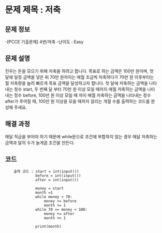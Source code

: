 # 문제 제목 : 저축

## 문제 정보
-[PCCE 기출문제] 4번/저축
-난이도 : Easy


## 문제 설명
진우는 돈을 모으기 위해 저축을 하려고 합니다. 목표로 하는 금액은 100만 원이며,
첫 달에 일정 금액을 넣은 뒤 70만 원까지는 매월 조금씩 저축하다가 70만 원 이후부터는 월 저축량을 늘려 빠르게 목표 금액을 달성하고자 합니다.
첫 달에 저축하는 금액을 나타내는 정수 start, 두 번째 달 부터 70만 원 이상 모일 때까지 매월 저축하는 금액을 나타내는 정수 before,
100만 원 이상 모일 때 까지 매월 저축하는 금액을 나타내는 정수 after가 주어질 때,
100만 원 이상을 모을 때까지 걸리는 개월 수를 출력하는 코드를 완성해 주세요.
  
## 해결 과정
매달 적금을 부어야 하기 때문에 while문으로 조건에 부합하지 않는 경우 매달 저축하는 금액과 달의 수가 늘게끔 조건을 만든다.

## 코드
        출력 코드 : start = int(input())
                  before = int(input())
                  after = int(input())

                  money = start
                  month =1
                  while money < 70:
                      money += before
                      month += 1
                  while 70 <= money < 100:
                      money += after
                      month += 1

                  print(month)
